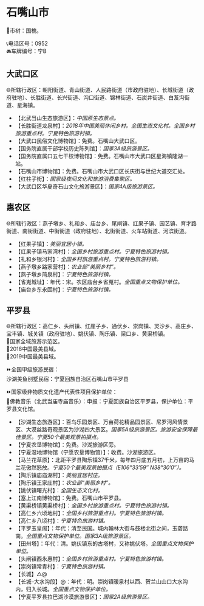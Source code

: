 # 石嘴山市  
🌳市树：国槐。  

📞电话区号：0952  
🚘车牌编号：宁B  

## 大武口区  
🌐所辖行政区：朝阳街道、青山街道、人民路街道（市政府驻地）、长城街道（政府驻地）、长胜街道、长兴街道、沟口街道、锦林街道、石炭井街道、白芨沟街道、星海镇。  

* 【北武当山生态旅游区】：*中国原生态景点。*  
* 【长胜街道龙泉村】：*2018年中国美丽休闲乡村。全国生态文化村。全国乡村旅游重点村。宁夏特色旅游村镇。*  
* 【大武口民俗文化博物馆】：免费。石嘴山大武口区。  
* 【国务院直属干部学校历史陈列馆】：*国家3A级旅游景区。*  
* 【国务院直属口五七干校博物馆】：免费。石嘴山市大武口区星海镇隆湖一站。  
* 【石嘴山市博物馆】：免费。石嘴山市大武口区长庆街与世纪大道交汇处。  
* 【红柱子街】：*国家级夜间文化和旅游消费集聚区。*  
* 【大武口区华夏奇石山文化旅游景区】：*国家4A级旅游景区。*  

## 惠农区  
🌐所辖行政区：燕子墩乡、礼和乡、庙台乡、尾闸镇、红果子镇、园艺镇、育才路街道、南街街道、中街街道（政府驻地）、北街街道、火车站街道、河滨街道。  

* 【红果子镇】：*美丽宜居小镇。*  
* 【红果子镇马家湾村】：*全国乡村旅游重点村。宁夏特色旅游村镇。*  
* 【礼和乡银河村】：*全国乡村旅游重点村。宁夏特色旅游村镇。*  
* 【燕子墩乡路家营村】：*农业部“美丽乡村”。*  
* 【燕子墩乡简泉村】：*宁夏特色旅游村镇。*  
* 【省嵬城址】：年代：宋。农区庙台乡省嵬村。*全国重点文物保护单位。*  
* 【庙台乡东永固村】：*宁夏特色旅游村镇。*  

## 平罗县  
🌐所辖行政区：高仁乡、头闸镇、红崖子乡、通伏乡、崇岗镇、灵沙乡、高庄乡、宝丰镇、城关镇（政府驻地）、姚伏镇、陶乐镇、渠口乡、黄渠桥镇。  
🚩国家全域旅游示范区。  
🏅2018中国最美县域。  
🏅2019中国最美县域。  

⏩全国甲级旅游民宿：  
沙湖美鱼别墅民宿：宁夏回族自治区石嘴山市平罗县  

⏩国家级非物质文化遗产代表性项目保护单位：  
🔸佛教音乐（北武当庙寺庙音乐）：申报：宁夏回族自治区平罗县，保护单位：平罗县文化馆。  

* 【沙湖生态旅游区】：百鸟乐园景区、万亩荷花精品园景区、尼罗河风情景区、大漠丝路奇观景区为沙湖四大景区。*国家5A级旅游景区。旅游安全保障最佳景区。宁夏50个最美观景拍摄点。*  
* 【宁夏农垦博物馆】：免费。沙湖旅游区旁。  
* 【宁夏湿地博物馆（宁愿农垦博物馆）】：收费。沙湖旅游区。  
* 【马兰花草原】：北距平罗县陶乐镇37千米，每年四月底五月初，上万亩的马兰花傲然怒放。*宁夏50个最美观景拍摄点（E106°33′59″  N38°30′0″）。*  
* 【陶乐镇庙庙湖村】：*美丽宜居村庄。*  
* 【陶乐镇王家庄村】：*农业部“美丽乡村”。*  
* 【姚伏镇曙光村】：*全国生态文化村。*  
* 【塞上江南博物馆】：免费。石嘴山市平罗县。  
* 【黄渠桥镇黄渠桥村】：*全国乡村旅游重点村。宁夏特色旅游村镇。*  
* 【高仁乡六顷地村】：*全国乡村旅游重点村。宁夏特色旅游村镇。*  
* 【高仁乡八顷村】：*宁夏特色旅游村镇。*  
* 【平罗玉皇阁】：年代：清至民国。城内翰林大街与鼓楼北街之间，玉砻路南。*全国重点文物保护单位。国家3A级旅游景区。*  
* 【田州塔】：年代：清。姚伏镇东的古塔村，又称姚伏塔。*全国重点文物保护单位。*  
* 【头闸镇西永惠村】：*全国乡村旅游重点村。宁夏特色旅游村镇。*  
* 【崇岗镇常青村】：*宁夏特色旅游村镇。*  
* 【长城】△@  
* 【长城–大水沟段】@：年代：明。崇岗镇暖泉村以西、贺兰山山口大水沟内，归入长城。*全国重点文物保护单位。*  
* 【宁夏平罗县拉巴湖沙漠旅游景区】：*国家2A级旅游景区。*  
